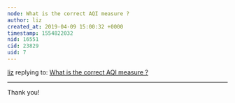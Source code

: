 ```yaml
---
node: What is the correct AQI measure ?
author: liz
created_at: 2019-04-09 15:00:32 +0000
timestamp: 1554822032
nid: 16551
cid: 23829
uid: 7
---
```




[liz](../profile/liz) replying to: [What is the correct AQI measure ?](../notes/sagarpreet/06-22-2018/what-is-the-correct-aqi-measure)

----
 Thank you!